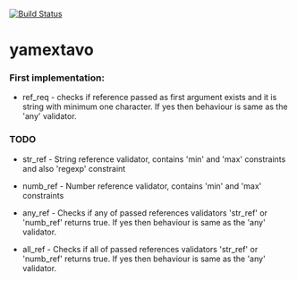 [![Build Status](https://travis-ci.org/starnowski/yamextavo.svg?branch=master)](https://travis-ci.org/starnowski/yamextavo)

# yamextavo

### First implementation:

* ref_req - checks if reference passed as first argument exists and it is string with minimum one character.
If yes then behaviour is same as the 'any' validator. 

### TODO

* str_ref - String reference validator, contains 'min' and 'max' constraints and also 'regexp' constraint
* numb_ref - Number reference validator, contains 'min' and 'max' constraints

* any_ref - Checks if any of passed references validators 'str_ref' or 'numb_ref' returns true. If yes then behaviour is same as the 'any' validator.
* all_ref - Checks if all of passed references validators 'str_ref' or 'numb_ref' returns true. If yes then behaviour is same as the 'any' validator.
